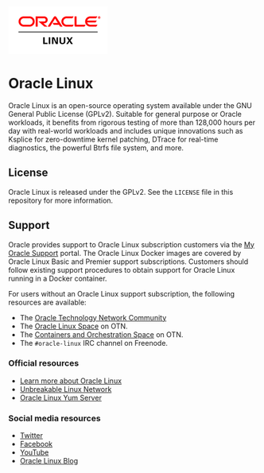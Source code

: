 ![Oracle Linux logo](logo.png "Oracle Linux logo")  

# Oracle Linux

Oracle Linux is an open-source operating system available under the GNU General Public License (GPLv2). Suitable for general purpose or Oracle workloads, it benefits from rigorous testing of more than 128,000 hours per day with real-world workloads and includes unique innovations such as Ksplice for zero-downtime kernel patching, DTrace for real-time diagnostics, the powerful Btrfs file system, and more.

## License
Oracle Linux is released under the GPLv2. See the ```LICENSE``` file in this repository for more information.

## Support
Oracle provides support to Oracle Linux subscription customers via the [My Oracle Support](https://support.oracle.com) portal. The Oracle Linux Docker images are covered by Oracle Linux Basic and Premier support subscriptions. Customers should follow existing support procedures to obtain support for Oracle Linux running in a Docker container.

For users without an Oracle Linux support subscription, the following resources are available:

* The [Oracle Technology Network Community](https://community.oracle.com/welcome)
* The [Oracle Linux Space](https://community.oracle.com/community/server_%26_storage_systems/linux/oracle_linux) on OTN.
* The [Containers and Orchestration Space](https://community.oracle.com/community/server_&_storage_systems/linux/containers-and-orchestration) on OTN.
* The ```#oracle-linux``` IRC channel on Freenode.

### Official resources

* [Learn more about Oracle Linux](https://oracle.com/linux)
* [Unbreakable Linux Network](https://linux.oracle.com)
* [Oracle Linux Yum Server](https://yum.oracle.com)

### Social media resources
* [Twitter](https://twitter.com/OracleLinux)
* [Facebook](https://www.facebook.com/OracleLinux)
* [YouTube](https://www.youtube.com/user/OracleLinuxChannel)
* [Oracle Linux Blog](https://blogs.oracle.com/linux)
